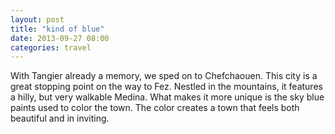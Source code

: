 ```yaml
---
layout: post
title: "kind of blue"
date: 2013-09-27 08:00
categories: travel
---
```


With Tangier already a memory, we sped on to Chefchaouen.  This city is a great stopping point on the way to Fez.  Nestled in the mountains, it features a hilly, but very walkable Medina.  What makes it more unique is the sky blue paints used to color the town. The color creates a town that feels both beautiful and in inviting. 

